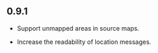 ## 0.9.1

* Support unmapped areas in source maps.

* Increase the readability of location messages.
